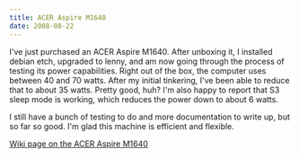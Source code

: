 ```yaml
---
title: ACER Aspire M1640
date: 2008-08-22
---
```

I've just purchased an ACER Aspire M1640. After unboxing it, I installed debian etch, upgraded to lenny, and am now going through the process of testing its power capabilities. Right out of the box, the computer uses between 40 and 70 watts. After my initial tinkering, I've been able to reduce that to about 35 watts. Pretty good, huh? I'm also happy to report that S3 sleep mode is working, which reduces the power down to about 6 watts.

I still have a bunch of testing to do and more documentation to write up, but so far so good. I'm glad this machine is efficient and flexible.

<a href="http://www.docunext.com/1640">Wiki page on the ACER Aspire M1640</a>

